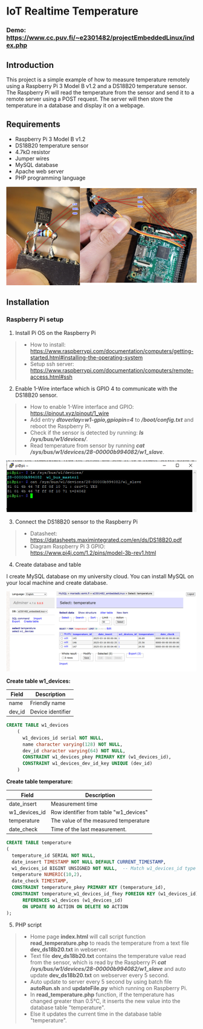 ﻿# IoT Realtime Temperature

### Demo: https://www.cc.puv.fi/~e2301482/projectEmbeddedLinux/index.php

## Introduction
This project is a simple example of how to measure temperature remotely using a Raspberry Pi 3 Model B v1.2 and a DS18B20 temperature sensor. 
The Raspberry Pi will read the temperature from the sensor and send it to a remote server using a POST request. 
The server will then store the temperature in a database and display it on a webpage.
## Requirements
- Raspberry Pi 3 Model B v1.2
- DS18B20 temperature sensor
- 4.7kΩ resistor
- Jumper wires
- MySQL database
- Apache web server
- PHP programming language

![Check sensor](./img/2025-03-15_224357.jpg)

## Installation
### Raspberry Pi setup 
1. Install Pi OS on the Raspberry Pi
> - How to install: https://www.raspberrypi.com/documentation/computers/getting-started.html#installing-the-operating-system
> - Setup ssh server: https://www.raspberrypi.com/documentation/computers/remote-access.html#ssh

2. Enable 1-Wire interface which is GPIO 4 to communicate with the DS18B20 sensor.
> - How to enable 1-Wire interface and GPIO: https://pinout.xyz/pinout/1_wire
> - Add entry ***dtoverlay=w1-gpio,gpiopin=4*** to ***/boot/config.txt*** and reboot the Raspberry Pi.
> - Check if the sensor is detected by running: _**ls /sys/bus/w1/devices/**_.
> - Read temperature from sensor by running _**cat /sys/bus/w1/devices/28-00000b994082/w1_slave**_.

![Check sensor](./img/2025-03-15_164732.jpg)

3. Connect the DS18B20 sensor to the Raspberry Pi
> - Datasheet: https://datasheets.maximintegrated.com/en/ds/DS18B20.pdf
> - Diagram Raspberry Pi 3 GPIO: https://www.pi4j.com/1.2/pins/model-3b-rev1.html

4. Create database and table

I create MySQL database on my university cloud. You can install MySQL on your local machine and create database.

![Check sensor](./img/2025-03-16_004530.jpg)

**Create table w1_devices:**

|Field	|Description		|
|-------|-------------------|
|name	|Friendly name		|
|dev_id|Device identifier	|

```sql
CREATE TABLE w1_devices
	(
	  w1_devices_id serial NOT NULL,
	  name character varying(128) NOT NULL, 
	  dev_id character varying(64) NOT NULL,
	  CONSTRAINT w1_devices_pkey PRIMARY KEY (w1_devices_id),
	  CONSTRAINT w1_devices_dev_id_key UNIQUE (dev_id)
	)
```

**Create table temperature:**

|Field	|Description		|
|-------|-------------------|
|date_insert	|Measurement time							 |
|w1_devices_id	|Row identifier from table "w1_devices"		 |
|temperature	|The value of the measured temperature		 |
|date_check		|Time of the last measurement.				 |

```sql
CREATE TABLE temperature
(
  temperature_id SERIAL NOT NULL,
  date_insert TIMESTAMP NOT NULL DEFAULT CURRENT_TIMESTAMP,
  w1_devices_id BIGINT UNSIGNED NOT NULL,  -- Match w1_devices_id type
  temperature NUMERIC(10,2),
  date_check TIMESTAMP,
  CONSTRAINT temperature_pkey PRIMARY KEY (temperature_id),
  CONSTRAINT temperature_w1_devices_id_fkey FOREIGN KEY (w1_devices_id)
      REFERENCES w1_devices (w1_devices_id)
      ON UPDATE NO ACTION ON DELETE NO ACTION
);
```

5. PHP script

> - Home page **index.html** will call script function **read_temperature.php** to reads the temperature from a text file **dev_ds18b20.txt** in webserver.
> - Text file **dev_ds18b20.txt** contains the temperature value read from the sensor, which is read by the Raspberry Pi _**cat /sys/bus/w1/devices/28-00000b994082/w1_slave**_ and auto update **dev_ds18b20.txt** on webserver every 5 second.
> - Auto update to server every 5 second by using batch file **autoRun.sh** and **updateFile.py** which running on Raspberry Pi.
> - In **read_temperature.php** function, if the temperature has changed greater than 0.5°C, it inserts the new value into the database table "temperature".
> - Else it updates the current time in the database table "temperature".
